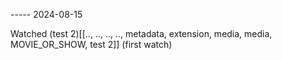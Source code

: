 ----- 2024-08-15

Watched (test 2)[[.., .., .., .., metadata, extension, media, media, MOVIE_OR_SHOW, test 2]] (first watch)

